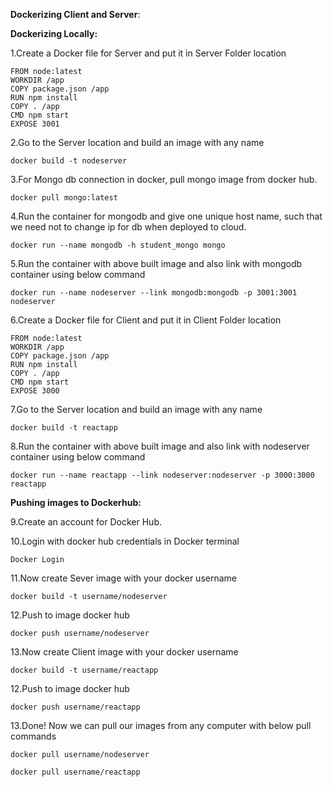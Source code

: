 **Dockerizing Client and Server**:

**Dockerizing Locally:**

1.Create a Docker file for Server and put it in Server Folder location

	FROM node:latest
	WORKDIR /app
	COPY package.json /app
	RUN npm install
	COPY . /app
	CMD npm start
	EXPOSE 3001

2.Go to the Server location and build an image with any name

	docker build -t nodeserver

3.For Mongo db connection in docker, pull mongo image from docker hub.

	docker pull mongo:latest

4.Run the container for mongodb and give one unique host name, such that we need not to change ip for db when deployed to cloud.

	docker run --name mongodb -h student_mongo mongo

5.Run the container with above built image and also link with mongodb container using below command

	docker run --name nodeserver --link mongodb:mongodb -p 3001:3001 nodeserver

6.Create a Docker file for Client and put it in Client Folder location

	FROM node:latest
	WORKDIR /app
	COPY package.json /app
	RUN npm install
	COPY . /app
	CMD npm start
	EXPOSE 3000

7.Go to the Server location and build an image with any name

	docker build -t reactapp


8.Run the container with above built image and also link with nodeserver container using below command

	docker run --name reactapp --link nodeserver:nodeserver -p 3000:3000 reactapp

**Pushing images to Dockerhub:**

9.Create an account for Docker Hub.

10.Login with docker hub credentials in Docker terminal

	Docker Login

11.Now create Sever image with your docker username

	docker build -t username/nodeserver

12.Push to image docker hub

	docker push username/nodeserver

13.Now create Client image with your docker username

	docker build -t username/reactapp

12.Push to image docker hub

	docker push username/reactapp

13.Done! Now we can pull our images from any computer with below pull commands

	docker pull username/nodeserver

	docker pull username/reactapp